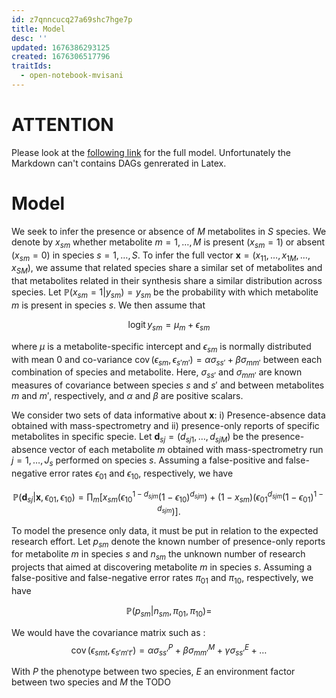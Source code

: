 ```yaml
---
id: z7qnncucq27a69shc7hge7p
title: Model
desc: ''
updated: 1676386293125
created: 1676306517796
traitIds:
  - open-notebook-mvisani
---
```


# ATTENTION
Please look at the [following link](https://commons-research.github.io/common_dws_public_storage/anticipated_lotus/model/Metabolites.pdf) for the full model. Unfortunately the Markdown can't contains DAGs genrerated in Latex. 

# Model 

We seek to infer the presence or absence of $M$ metabolites in $S$
species. We denote by $x_{sm}$ whether metabolite $m=1,\ldots,M$ is
present ($x_{sm}=1$) or absent ($x_{sm}=0$) in species $s=1,\ldots,S$.
To infer the full vector
$\boldsymbol{x}=(x_{11}, \ldots, x_{1M},\ldots,x_{SM})$, we assume that
related species share a similar set of metabolites and that metabolites
related in their synthesis share a similar distribution across species.
Let $\mathbb{P}(x_{sm}=1|y_{sm})=y_{sm}$ be the probability with which
metabolite $m$ is present in species $s$. We then assume that

$$\mathop{\mathrm{logit}}y_{sm} = \mu_m + \epsilon_{sm}$$

where $\mu$ is a metabolite-specific intercept and $\epsilon_{sm}$ is
normally distributed with mean 0 and co-variance
$\mathop{\mathrm{cov}}(\epsilon_{sm},\epsilon_{s'm'})=\alpha \sigma_{ss'} + \beta \sigma_{mm'}$
between each combination of species and metabolite. Here, $\sigma_{ss'}$
and $\sigma_{mm'}$ are known measures of covariance between species $s$
and $s'$ and between metabolites $m$ and $m'$, respectively, and
$\alpha$ and $\beta$ are positive scalars.

We consider two sets of data informative about $\boldsymbol{x}$: i)
Presence-absence data obtained with mass-spectrometry and ii)
presence-only reports of specific metabolites in specific specie. Let
$\boldsymbol{d}_{sj}=(d_{sj1}, \ldots, d_{sjM})$ be the presence-absence
vector of each metabolite $m$ obtained with mass-spectrometry run
$j=1,\ldots,J_s$ performed on species $s$. Assuming a false-positive and
false-negative error rates $\epsilon_{01}$ and $\epsilon_{10}$,
respectively, we have

$$\mathbb{P}(\boldsymbol{d}_{sj}|\boldsymbol{x}, \epsilon_{01}, \epsilon_{10}) = \prod_m \left[ x_{sm}\left(\epsilon_{10}^{1-d_{sjm}}(1-\epsilon_{10})^{d_{sjm}}\right) + (1-x_{sm})\left( \epsilon_{01}^{d_{sjm}}(1-\epsilon_{01})^{1-d_{sjm}}\right)\right].$$

To model the presence only data, it must be put in relation to the
expected research effort. Let $p_{sm}$ denote the known number of
presence-only reports for metabolite $m$ in species $s$ and $n_{sm}$ the
unknown number of research projects that aimed at discovering metabolite
$m$ in species $s$. Assuming a false-positive and false-negative error
rates $\pi_{01}$ and $\pi_{10}$, respectively, we have

$$\mathbb{P}(p_{sm}|n_{sm}, \pi_{01}, \pi_{10}) =$$

We would have the covariance matrix such as :
$$\mathop{\mathrm{cov}}(\epsilon_{smt}, \epsilon_{s'm't'}) = \alpha \sigma_{ss'}^P + \beta \sigma_{mm'}^M + \gamma \sigma_{ss'}^E + \ldots$$

With $P$ the phenotype between two species, $E$ an environment factor
between two species and $M$ the TODO
